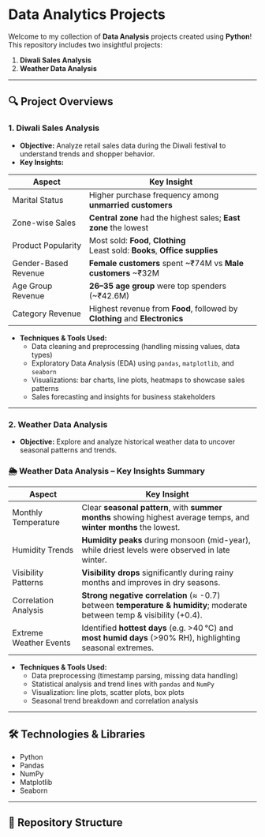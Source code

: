 # Data Analytics Projects

Welcome to my collection of **Data Analysis** projects created using **Python**!  
This repository includes two insightful projects:

1. **Diwali Sales Analysis**  
2. **Weather Data Analysis**

---

## 🔍 Project Overviews

### 1. Diwali Sales Analysis
- **Objective:** Analyze retail sales data during the Diwali festival to understand trends and shopper behavior.
- **Key Insights:**

| **Aspect**             | **Key Insight**                                                   |
|------------------------|-------------------------------------------------------------------|
| Marital Status         | Higher purchase frequency among **unmarried customers**           |
| Zone-wise Sales        | **Central zone** had the highest sales; **East zone** the lowest  |
| Product Popularity     | Most sold: **Food**, **Clothing** <br> Least sold: **Books**, **Office supplies** |
| Gender-Based Revenue   | **Female customers** spent ~₹74M vs **Male customers** ~₹32M      |
| Age Group Revenue      | **26–35 age group** were top spenders (~₹42.6M)                   |
| Category Revenue       | Highest revenue from **Food**, followed by **Clothing** and **Electronics** |
- **Techniques & Tools Used:**
  - Data cleaning and preprocessing (handling missing values, data types)
  - Exploratory Data Analysis (EDA) using `pandas`, `matplotlib`, and `seaborn`
  - Visualizations: bar charts, line plots, heatmaps to showcase sales patterns
  - Sales forecasting and insights for business stakeholders

---

### 2. Weather Data Analysis
- **Objective:** Explore and analyze historical weather data to uncover seasonal patterns and trends.
### 🌦️ Weather Data Analysis – Key Insights Summary

| **Aspect**                | **Key Insight**                                                                 |
|---------------------------|----------------------------------------------------------------------------------|
| Monthly Temperature       | Clear **seasonal pattern**, with **summer months** showing highest average temps, and **winter months** the lowest. |
| Humidity Trends           | **Humidity peaks** during monsoon (mid-year), while driest levels were observed in late winter. |
| Visibility Patterns       | **Visibility drops** significantly during rainy months and improves in dry seasons. |
| Correlation Analysis      | **Strong negative correlation** (≈ -0.7) between **temperature & humidity**; moderate between temp & visibility (+0.4). |
| Extreme Weather Events    | Identified **hottest days** (e.g. >40 °C) and **most humid days** (>90% RH), highlighting seasonal extremes. |
- **Techniques & Tools Used:**
  - Data preprocessing (timestamp parsing, missing data handling)
  - Statistical analysis and trend lines with `pandas` and `NumPy`
  - Visualization: line plots, scatter plots, box plots
  - Seasonal trend breakdown and correlation analysis

---

## 🛠️ Technologies & Libraries
- Python  
- Pandas  
- NumPy  
- Matplotlib  
- Seaborn  

---

## 📁 Repository Structure
